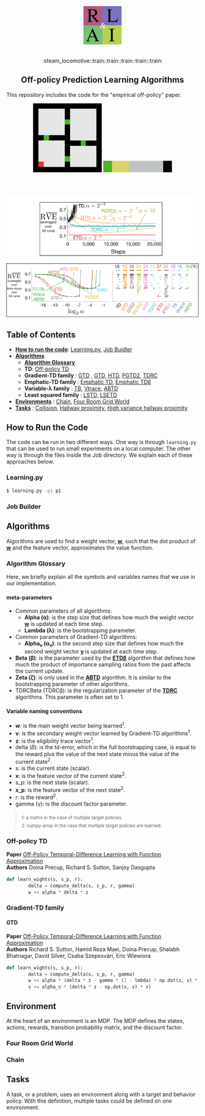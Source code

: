<p align="center">
    <img width="100" src="/Assets/rlai.png" />
</p>
<br>
<div align="center">
  :steam_locomotive::train::train::train::train::train:
</div>
<h2 align=center>Off-policy Prediction Learning Algorithms</h2>

This repository includes the code for the "empirical off-policy" paper.
<br>


<p align="center">
    <img src="/Assets/fourRoomGridWorld.gif" />
    <img src="/Assets/chain.gif" />
</p>
<br></br>
<p align="center">
    <img src="/Assets/plots.png" />
</p>

## Table of Contents
- **[How to run the code](#how-to-run)**: [Learning.py](#learning.py), [Job Buidler](#job_builder)
- **[Algorithms](#algorithms)**
    - **[Algorithm Glossary](#glossary)**
    - **TD**: [Off-policy TD](#td)
    - **Gradient-TD family**   : [GTD](#gtd) , [GTD](#gtd2), [HTD](#htd), [PGTD2](#pgdt2), [TDRC](#tdrc)
    - **Emphatic-TD family**   : [Emphatic TD](#etd), [Emphatic TDβ](#etdb)  
    - **Variable-λ family**    : [TB](#tb), [Vtrace](#vtrace), [ABTD](#abtd)
    - **Least squared family** : [LSTD](#lstd), [LSETD](#lsetd)
- **[Environments](#environment)** :  [Chain](#chain), [Four Room Grid World](#four_room_grid_world)
- **[Tasks](#tasks)** : [Collision](#collision), [Hallway proximity](#hallway_proximity), 
  [High variance hallway proximity](#highvar_hallway_proximity)



<a name='how-to-run'></a>
## How to Run the Code
The code can be run in two different ways.
One way is through `learning.py` that can be used to run small experiments on a local computer.
The other way is through the files inside the Job directory. 
We explain each of these approaches below.


<a name="learning.py"></a>
### Learning.py
```sh
$ learning.py -p1 p1
```

<a name="job_builder"></a>
### Job Builder




<a name='algorithms'></a>
## Algorithms
Algorithms are used to find a weight vector, [**w**](#var_w), such that the dot product of [**w**](#var_w) and the feature vector, 
approximates the value function. 

<a name='glossary'></a>
### Algorithm Glossary
Here, we briefly explain all the symbols and variables names that we use in our implementation.

#### meta-parameters
- Common parameters of all algorithms:
  - **Alpha (α)**: is the step size that defines how much the weight vector [**w**](#var_w) is updated at each time step.
  - **Lambda (λ)**: is the bootstrapping parameter.
- Common parameters of Gradient-TD algorithms:    
  - **Alpha<sub>v</sub> (α<sub>v</sub>)**: is the second step size that defines how much the second weight vector [**v**](#var_v) is 
    updated at each time step.
- **Beta (β)**: is the parameter used by the [**ETDβ**](#etdb) algorithm that defines how much the product of importance sampling ratios
from the past affects the current update.
- **Zeta (ζ)**: is only used in the [**ABTD**](#abtd) algorithm. It is similar to the bootstrapping parameter of other algorithms.
- TDRCBeta (TDRCβ): is the regularization parameter of the [**TDRC**](#tdrc) algorithms. This parameter is often set to 1.

#### Variable naming conventions
<a name='var_w'></a>
- **w**: is the main weight vector being learned<sup>1</sup>.
<a name='var_v'></a>
- **v**: is the secondary weight vector learned by Gradient-TD algorithms<sup>1</sup>.
<a name='var_z'></a>
- **z**: is the eligibility trace vector<sup>1</sup>.
<a name='var_delta'></a>
- delta (𝛿): is the td-error, which in the full bootstrapping case, is equal to the reward plus the value of the next 
  state minus the value of the current state<sup>2</sup>.
<a name='var_s'></a>
- s: is the current state (scalar).
<a name='var_x'></a>
- **x**: is the feature vector of the current state<sup>2</sup>.
<a name='var_s_p'></a>
- s_p: is the next state (scalar).
<a name='var_x_p'></a>
- **x_p**: is the feature vector of the next state<sup>2</sup>. 
<a name='var_r'></a>
- r: is the reward<sup>2</sup>.
<a name='var_gamma'></a>
- gamma (γ): is the discount factor parameter.

> <sub>1: a matrix in the case of multiple target policies.</sub> </br>
> <sub>2: numpy array in the case that multiple target policies are learned.</sub>

<a name='td'></a>
### Off-policy TD

**Paper** [Off-Policy Temporal-Difference Learning with Function Approximation](
https://www.cs.mcgill.ca/~dprecup/publications/PSD-01.pdf)<br>
**Authors** Doina Precup, Richard S. Sutton, Sanjoy Dasgupta<br>

```python
def learn_wights(s, s_p, r):
        delta = compute_delta(s, s_p, r, gamma)
        w += alpha * delta * z
```

### Gradient-TD family
#### GTD

**Paper** [Off-Policy Temporal-Difference Learning with Function Approximation](
http://citeseerx.ist.psu.edu/viewdoc/download?doi=10.1.1.160.6170&rep=rep1&type=pdf)<br>
**Authors** Richard S. Sutton, Hamid Reza Maei, Doina Precup, Shalabh Bhatnagar, David Silver, Csaba Szepesvàri,
Eric Wiewiora<br>

```python
def learn_wights(s, s_p, r):
        delta = compute_delta(s, s_p, r, gamma)
        w += alpha * (delta * z - gamma * (1 - lmbda) * np.dot(z, v) * x_p)
        v += alpha_v * (delta * z - np.dot(x, v) * x)
```



<a name='environment'></a>
## Environment
At the heart of an environment is an MDP.
The MDP defines the states, actions, rewards, transition probability matrix, and the discount factor.

<a name="four_room_grid_world"></a>

### Four Room Grid World

<a name="four_room_grid_world"></a>

### Chain

<a name='tasks'></a>
## Tasks
A task, or a problem, uses an environment along with a target and behavior policy.
With this definition, multiple tasks could be defined on one environment.
